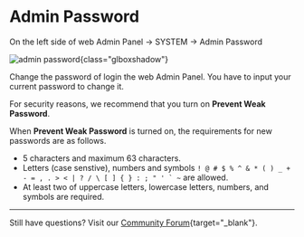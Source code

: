 # Admin Password

On the left side of web Admin Panel -> SYSTEM -> Admin Password

![admin password](https://static.gl-inet.com/docs/en/4/tutorials/admin_password/admin_password.png){class="glboxshadow"}

Change the password of login the web Admin Panel. You have to input your current password to change it.

For security reasons, we recommend that you turn on **Prevent Weak Password**.

When **Prevent Weak Password** is turned on, the requirements for new passwords are as follows.

- 5 characters and maximum 63 characters.
- Letters (case senstive), numbers and symbols `` ! @ # $ % ^ & * ( ) _ + - = , . > < | ? / \ [ ] { } : ; " ' ` ~ `` are allowed.
- At least two of uppercase letters, lowercase letters, numbers, and symbols are required.

---

Still have questions? Visit our [Community Forum](https://forum.gl-inet.com){target="_blank"}.
